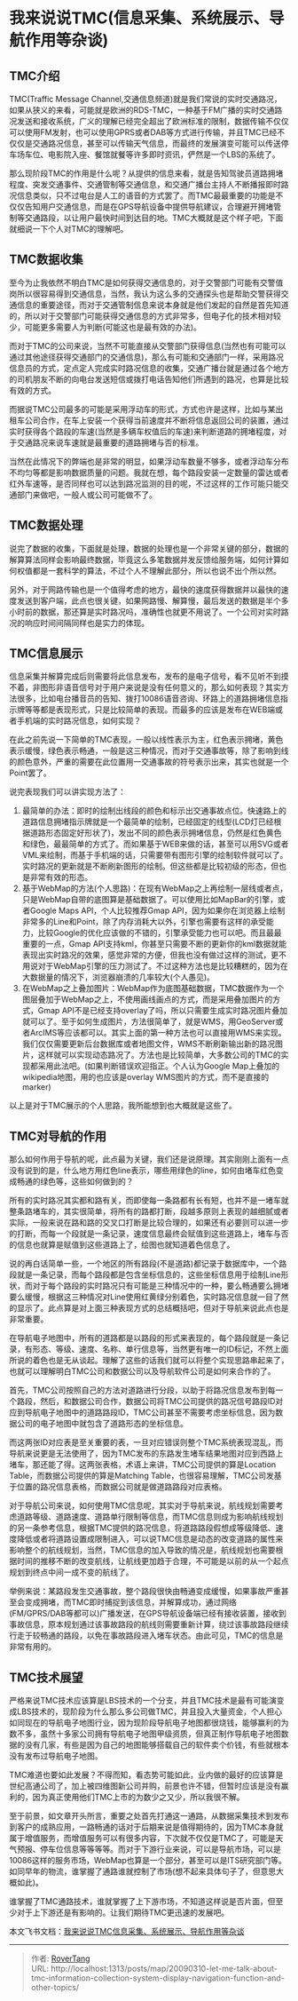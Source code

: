 # 我来说说TMC(信息采集、系统展示、导航作用等杂谈)


## TMC介绍

TMC(Traffic Message Channel,交通信息频道)就是我们常说的实时交通路况，如果从狭义的来看，可能就是欧洲的RDS-TMC，一种基于FM广播的实时交通路况发送和接收系统，广义的理解已经完全超出了欧洲标准的限制，数据传输不仅仅可以使用FM发射，也可以使用GPRS或者DAB等方式进行传输，并且TMC已经不仅仅是交通路况信息，甚至可以传输天气信息，而最终的发展演变可能可以传送停车场车位、电影院入座、餐馆就餐等许多即时资讯，俨然是一个LBS的系统了。

那么现阶段TMC的作用是什么呢？从提供的信息来看，就是告知驾驶员道路拥堵程度、突发交通事件、交通管制等交通信息，和交通广播台主持人不断播报即时路况信息类似，只不过电台是人工的语音的方式罢了。而TMC最最重要的功能是不仅仅告知用户交通信息，而是在GPS导航设备中提供导航建议，合理避开拥堵管制等交通路段，以让用户最快时间到达目的地。TMC大概就是这个样子吧，下面就细说一下个人对TMC的理解吧。

## TMC数据收集

至今为止我依然不明白TMC是如何获得交通信息的，对于交警部门可能有交警值岗所以很容易得到交通信息，当然，我认为这么多的交通探头也是帮助交警获得交通信息的重要途径，而对于交通管制信息来说本身就是他们发起的自然是首先知道的，所以对于交警部门可能获得交通信息的方式非常多，但电子化的技术相对较少，可能更多需要人为判断(可能这也是最有效的办法)。

而对于TMC的公司来说，当然不可能直接从交警部门获得信息(当然也有可能可以通过其他途径获得交通部门的交通信息)，那么有可能和交通部门一样，采用路况信息员的方式，定点定人完成实时路况信息的收集，交通广播台就是通过各个地方的司机朋友不断的向电台发送短信或拨打电话告知他们所遇到的路况，也算是比较有效的方式。

而据说TMC公司最多的可能是采用浮动车的形式，方式也许是这样，比如与某出租车公司合作，在车上安装一个获得当前速度并不断将信息返回公司的装置，通过实时获得各个路段的车速(当然是多辆车权值后的车速)来判断道路的拥堵程度，对于交通路况来说车速就是最重要的道路拥堵与否的标准。

当然在此情况下的弊端也是非常的明显，如果浮动车数量不够多，或者浮动车分布不均匀等都是影响数据质量的问题。我就在想，每个路段安装一定数量的雷达或者红外车速等，是否同样也可以达到路况监测的目的呢，不过这样的工作可能只能交通部门来做吧，一般人或公司可能做不了。

## TMC数据处理

说完了数据的收集，下面就是处理，数据的处理也是一个非常关键的部分，数据的解算算法同样会影响最终数据，毕竟这么多笔数据并发反馈给服务端，如何计算如何权值都是一套科学的算法，不过个人不理解此部分，所以也说不出个所以然。

另外，对于网路传输也是一个值得考虑的地方，最快的速度获得数据并以最快的速度发送到客户端，此点也很关键，如果网路慢、解算慢，最后发送的数据是半个多小时前的数据，那还算是实时路况吗，准确性也就更不用说了。一个公司对实时路况的响应时间间隔同样也是实力的体现。

## TMC信息展示

信息采集并解算完成后则需要将此信息发布，发布的是电子信号，看不见听不到摸不着，非图形非语音信号对于用户来说是没有任何意义的，那么如何表现？其实方法很多，比如电台播音员的告知、拨打10086语音咨询、环路上的道路拥堵信息指示牌等等都是表现形式，只是比较简单的表现。而最多的应该是发布在WEB端或者手机端的实时路况信息，如何实现？

在此之前先说一下简单的TMC表现，一般以线性表示为主，红色表示拥堵，黄色表示缓慢，绿色表示畅通，一般是这三种情况，而对于交通事故等，除了影响到线的颜色意外，严重的需要在此位置用一交通事故的符号表示出来，其实也就是一个Point罢了。

说完表现我们可以讲实现方法了：

1. 最简单的办法：即时的绘制出线段的颜色和标示出交通事故点位。快速路上的道路信息拥堵指示牌就是一个最简单的绘制，已经固定的线型(LCD灯已经根据道路形态固定好形状了)，发出不同的颜色表示拥堵信息，仍然是红色黄色和绿色，最最简单的方式了。而如果基于WEB来做的话，甚至可以用SVG或者VML来绘制，而基于手机端的话，只需要带有图形引擎的绘制软件就可以了。实时路况的更新就是不断刷新图形的绘制。但这些都是比较初级的形态，但也是非常有效的形态。
1. 基于WebMap的方法(个人思路)：在现有WebMap之上再绘制一层线或者点，只是WebMap自带的底图算是基础数据了。可以使用比如MapBar的引擎，或者Google Maps API，个人比较推荐Gmap API，因为如果你在浏览器上绘制非常多的Line和Point，除了内存消耗大以外，引擎也需要有这样的承受能力，比较Google的优化应该做的不错的，引擎承受能力也可以吧。而且最最重要的一点，Gmap API支持kml，你甚至只需要不断的更新你的kml数据就能表现出实时路况的效果，感觉非常的方便，但我也没有做过这样的测试，更不用说对于WebMap引擎的压力测试了。不过这种方法也是比较糟糕的，因为在大数据量的情况下，浏览器崩溃的几率较大(个人愚见)。
1. 在WebMap之上叠加图片：WebMap作为底图基础数据，TMC数据作为一个图层叠加于WebMap之上，不使用画线画点的方式，而是采用叠加图片的方式，Gmap API不是已经支持overlay了吗，所以只需要生成实时路况图片叠加就可以了。至于如何生成图片，方法很简单了，就是WMS，用GeoServer或者ArcIMS等应该都可以。其实上面的第一种方法也可以直接用WMS来实现。我们仅仅需要更新后台数据库或者地图文件，WMS不断刷新输出新的路况图片，这样就可以实现动态路况了。方法也是比较简单，大多数公司的TMC的实现都采用此法吧。(如果判断错误欢迎指正。个人认为Google Map上叠加的wikipedia地图，用的也应该是overlay WMS图片的方式，而不是直接的marker)

以上是对于TMC展示的个人思路，我所能想到也大概就是这些了。

## TMC对导航的作用

那么如何作用于导航的呢，此点最为关键，我们还是说原理。其实刚刚上面有一点没有说到的是，什么地方用红色line表示，哪些用绿色的line，如何由堵车红色变成畅通的绿色等，这些如何做到的？

所有的实时路况其实都和路有关，而即使每一条路都有长有短，也并不是一堵车就整条路堵车的，其实很简单，将所有的路都打断，段越多原则上表现的越细腻或者实际，一般来说在路和路的交叉口打断是比较合理的，如果还有必要则可以进一步的打断，而每一个段就是一条记录，速度信息最终会赋值到这些道路上，堵车与否的信息也就算是赋值到这些道路上了，绘图也就知道着色信息了。

说的再白话简单一些，一个地区的所有路段(不是道路)都记录于数据库中，一个路段就是一条记录，而每个路段都是包含坐标信息的，这些坐标信息用于绘制Line形状，而对于每个路段的实时路况只有可能是三种情况中的一种，要么畅通要么拥堵要么缓慢，根据这三种情况对Line使用红黄绿分别着色，实时路况信息就一目了然的显示了。此点算是对上面三种表现方式的总结概括吧，但对于导航来说此点也是非常重要。

在导航电子地图中，所有的道路都是以路段的形式来表现的，每个路段就是一条记录，有形态、等级、速度、名称、单行信息等，当然更有唯一的ID标记，不然上面所说的着色也是无从谈起。理解了这些的话我们就可以将整个实现思路串起来了，也就可以理解明白TMC公司和数据公司以及导航软件公司是如何来合作的了。

首先，TMC公司按照自己的方法对道路进行分段，以助于将路况信息发布到每一个路段，然后，和数据公司合作，数据公司将TMC公司提供的路况信号路段ID对应到导航电子地图中的道路路段ID，TMC公司甚至不需要考虑坐标信息，因为数据公司的电子地图中就包含了道路形态的坐标信息。

而这两张ID对应表是至关重要的表，一旦对应错误则整个TMC系统表现混乱，而导航来说更是无法使用了，因为TMC发布的东路发生堵车结果地图对应到西路上堵车，那还能了得。这两张表格，术语上来讲，TMC公司提供的算是Location Table，而数据公司提供的算是Matching Table，也很容易理解，TMC公司发基于位置的路况信息表格，而数据公司就是做道路路段对应表格。

对于导航公司来说，如何使用TMC信息呢，其实对于导航来说，航线规划需要考虑道路等级、道路速度、道路单行限制等信息，而TMC信息则成为影响航线规划的另一条参考信息，根据TMC提供的路况信息，将道路路段假想成等级降低、速度降低或者将道路设置成限制进入，可以说TMC信息是动态的改变道路的属性来影响整个的航线规划，当然，TMC信息的加入导致的情况是，航线规划也需要根据时间的推移不断的改变航线，让航线更加趋于合理，不可能是以前的从一个起点规划到终点中间一成不变的航线了。

举例来说：某路段发生交通事故，整个路段很快由畅通变成缓慢，如果事故严重甚至会变成拥堵，而TMC即时捕捉到该信息，并解算成功，通过网络(FM/GPRS/DAB等都可以)广播发送，在GPS导航设备端已经有接收装置，接收到事故信息，原本规划通过该事故路段的航线则需要重新计算，绕过该事故路段继续行走于较畅通的路段，以免在事故路段进入堵车状态。由此可见，TMC的信息是非常有用的。

## TMC技术展望

严格来说TMC技术应该算是LBS技术的一个分支，并且TMC技术是最有可能演变成LBS技术的，现阶段为什么那么多公司做TMC，并且投入大量资金，个人担心如同现在的导航电子地图行业，因为现阶段导航电子地图都很烧钱，能够赢利的为数不多，虽然十多家公司拥有导航电子地图甲级资质，但真正制作导航电子地图数据的没有几家，有些是因为自己的地图能够搭载自己的软件卖个价钱，有些就根本没有发布过导航电子地图。

TMC难道也要如此发展？不得而知，看态势可能如此，业内做的最好的应该算是世纪高通公司了，加上被四维图新公司并购，前景也许不错，但暂时应该是没有赢利的，因为真正使用他们TMC上市的为数少之又少，所以我很不解。

至于前景，如文章开头所言，重要之处首先打通这一通路，从数据采集技术到发布到客户的成熟应用，一路畅通的话对于后期来说是值得期待的，因为TMC本身就属于增值服务，而增值服务可以有很多内容，下次就不仅仅是TMC了，可能是天气预报、停车位信息等等等等。而对于下游行业来说，可以是导航市场，可以是10086这样的服务市场，WebMap也算是一个部分，甚至可以是ITS研究部门等。如同早年的物流，谁掌握了通路谁就控制了市场(想不起来具体句子了，但意思大概如此)。

谁掌握了TMC通路技术，谁就掌握了上下游市场，不知道这样说是否片面，但至少对于上下游还是有影响的。让我们期待TMC更迅速的发展吧。

本文飞书文档：[我来说说TMC信息采集、系统展示、导航作用等杂谈](https://rovertang.feishu.cn/docx/doxcn9F7I2nIlHOBtiZtMNPTCqg)


---

> 作者: [RoverTang](https://rovertang.com)  
> URL: http://localhost:1313/posts/map/20090310-let-me-talk-about-tmc-information-collection-system-display-navigation-function-and-other-topics/  

